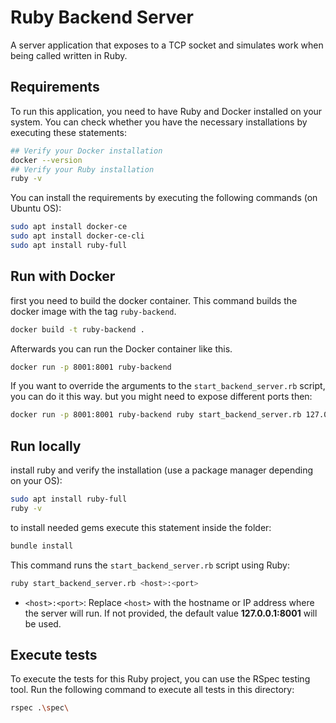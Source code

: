 # Ruby Backend Server

A server application that exposes to a TCP socket and simulates work when being called written in Ruby.

## Requirements

To run this application, you need to have Ruby and Docker installed on your system. You can check whether you have the necessary installations by executing these statements:
```sh
## Verify your Docker installation
docker --version
## Verify your Ruby installation
ruby -v
```

You can install the requirements by executing the following commands (on Ubuntu OS):
```sh
sudo apt install docker-ce
sudo apt install docker-ce-cli
sudo apt install ruby-full
```

## Run with Docker

first you need to build the docker container.
This command builds the docker image with the tag `ruby-backend`.
```sh
docker build -t ruby-backend .
```

Afterwards you can run the Docker container like this.
```sh
docker run -p 8001:8001 ruby-backend
```

If you want to override the arguments to the `start_backend_server.rb` script, you can do it this way. but you might need to expose different ports then:
```sh
docker run -p 8001:8001 ruby-backend ruby start_backend_server.rb 127.0.0.1:8001
```

## Run locally

install ruby and verify the installation (use a package manager depending on your OS):
```sh
sudo apt install ruby-full
ruby -v
```

to install needed gems execute this statement inside the folder:
```sh
bundle install
```

This command runs the `start_backend_server.rb` script using Ruby:
```sh
ruby start_backend_server.rb <host>:<port>
```
- `<host>:<port>`: Replace `<host>` with the hostname or IP address where the server will run. If not provided, the default value **127.0.0.1:8001** will be used.

## Execute tests

To execute the tests for this Ruby project, you can use the RSpec testing tool. Run the following command to execute all tests in this directory:
```sh
rspec .\spec\
```
